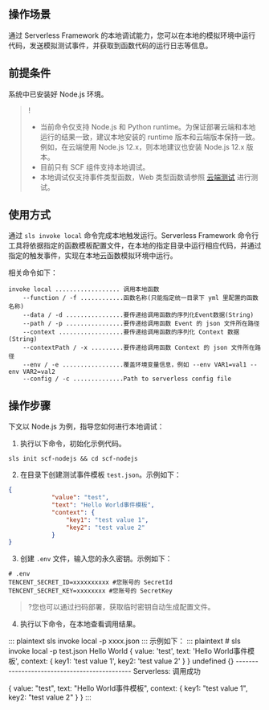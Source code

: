 ## 操作场景
通过 Serverless Framework 的本地调试能力，您可以在本地的模拟环境中运行代码，发送模拟测试事件，并获取到函数代码的运行日志等信息。

## 前提条件

系统中已安装好 Node.js 环境。

>!
>- 当前命令仅支持 Node.js 和 Python runtime。为保证部署云端和本地运行的结果一致，建议本地安装的 runtime 版本和云端版本保持一致。例如，在云端使用 Node.js 12.x，则本地建议也安装 Node.js 12.x 版本。
>- 目前只有 SCF 组件支持本地调试。
>- 本地调试仅支持事件类型函数，Web 类型函数请参照 [云端测试](https://cloud.tencent.com/document/product/583/56125#.E4.BA.91.E7.AB.AF.E6.B5.8B.E8.AF.95) 进行测试。

## 使用方式
通过 `sls invoke local` 命令完成本地触发运行。Serverless Framework 命令行工具将依据指定的函数模板配置文件，在本地的指定目录中运行相应代码，并通过指定的触发事件，实现在本地云函数模拟环境中运行。

相关命令如下：
```shell
invoke local .................. 调用本地函数
    --function / -f ............函数名称(只能指定统一目录下 yml 里配置的函数名称)
    --data / -d ................要传递给调用函数的序列化Event数据(String)
    --path / -p ................要传递给调用函数 Event 的 json 文件所在路径
    --context ..................要传递给调用函数的序列化 Context 数据(String)
    --contextPath / -x .........要传递给调用函数 Context 的 json 文件所在路径
    --env / -e .................覆盖环境变量信息，例如 --env VAR1=val1 --env VAR2=val2
    --config / -c ..............Path to serverless config file
```


## 操作步骤
下文以 Node.js 为例，指导您如何进行本地调试：

1. 执行以下命令，初始化示例代码。
```shell
sls init scf-nodejs && cd scf-nodejs
```
2. 在目录下创建测试事件模板 `test.json`。示例如下： 
```json
{
			"value": "test",
			"text": "Hello World事件模板",
			"context": {
				"key1": "test value 1",
				"key2": "test value 2"
		    }
}
```

3. 创建 `.env` 文件，输入您的永久密钥。示例如下： 
```
# .env
TENCENT_SECRET_ID=xxxxxxxxxx #您账号的 SecretId
TENCENT_SECRET_KEY=xxxxxxxx #您账号的 SecretKey
```
>?您也可以通过扫码部署，获取临时密钥自动生成配置文件。
4. 执行以下命令，在本地查看调用结果。
<dx-codeblock>
:::  plaintext
sls invoke local -p xxxx.json
:::
</dx-codeblock>
示例如下： 
<dx-codeblock>
:::  plaintext
# sls invoke local -p test.json
Hello World
{
  value: 'test',
  text: 'Hello World事件模板',
  context: { key1: 'test value 1', key2: 'test value 2' }
}
undefined
{}
---------------------------------------------
Serverless: 调用成功

{
  value: "test",
  text: "Hello World事件模板",
  context: {
    key1: "test value 1",
    key2: "test value 2"
  }
}
:::
</dx-codeblock>

